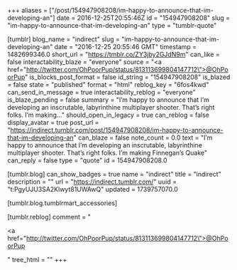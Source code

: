 +++
aliases = ["/post/154947908208/im-happy-to-announce-that-im-developing-an"]
date = 2016-12-25T20:55:46Z
id = "154947908208"
slug = "im-happy-to-announce-that-im-developing-an"
type = "tumblr-quote"

[tumblr]
blog_name = "indirect"
slug = "im-happy-to-announce-that-im-developing-an"
date = "2016-12-25 20:55:46 GMT"
timestamp = 1482699346.0
short_url = "https://tmblr.co/ZY3jby2GJdN9m"
can_like = false
interactability_blaze = "everyone"
source = "<a href=\"http://twitter.com/OhPoorPup/status/813113699804147712\">@OhPoorPup</a>"
is_blocks_post_format = false
id_string = "154947908208"
is_blazed = false
state = "published"
format = "html"
reblog_key = "6fos4kwd"
can_send_in_message = true
interactability_reblog = "everyone"
is_blaze_pending = false
summary = "I’m happy to announce that I’m developing an inscrutable, labyrinthine multiplayer shooter. That’s right folks. I’m making..."
should_open_in_legacy = true
can_reblog = false
display_avatar = true
post_url = "https://indirect.tumblr.com/post/154947908208/im-happy-to-announce-that-im-developing-an"
can_blaze = false
note_count = 0.0
text = "I&rsquo;m happy to announce that I&rsquo;m developing an inscrutable, labyrinthine multiplayer shooter. That&rsquo;s right folks. I&rsquo;m making Finnegan&rsquo;s Quake"
can_reply = false
type = "quote"
id = 154947908208.0

[tumblr.blog]
can_show_badges = true
name = "indirect"
title = "indirect"
description = ""
url = "https://indirect.tumblr.com/"
uuid = "t:PgyUJU3SA2Klwyt81UWAwQ"
updated = 1739757070.0

[tumblr.blog.tumblrmart_accessories]

[tumblr.reblog]
comment = "<p><a href=\"http://twitter.com/OhPoorPup/status/813113699804147712\">@OhPoorPup</a></p>"
tree_html = ""
+++
